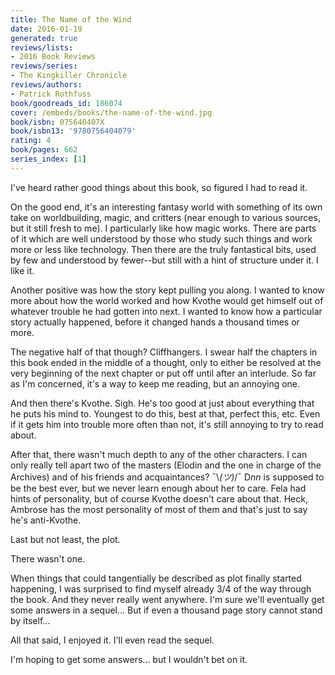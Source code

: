 ```yaml
---
title: The Name of the Wind
date: 2016-01-19
generated: true
reviews/lists:
- 2016 Book Reviews
reviews/series:
- The Kingkiller Chronicle
reviews/authors:
- Patrick Rothfuss
book/goodreads_id: 186074
cover: /embeds/books/the-name-of-the-wind.jpg
book/isbn: 075640407X
book/isbn13: '9780756404079'
rating: 4
book/pages: 662
series_index: [1]
---
```

I've heard rather good things about this book, so figured I had to read it.  

On the good end, it's an interesting fantasy world with something of its own take on worldbuilding, magic, and critters (near enough to various sources, but it still fresh to me). I particularly like how magic works. There are parts of it which are well understood by those who study such things and work more or less like technology. Then there are the truly fantastical bits, used by few and understood by fewer--but still with a hint of structure under it. I like it.  

<!--more-->

Another positive was how the story kept pulling you along. I wanted to know more about how the world worked and how Kvothe would get himself out of whatever trouble he had gotten into next. I wanted to know how a particular story actually happened, before it changed hands a thousand times or more.  

The negative half of that though? Cliffhangers. I swear half the chapters in this book ended in the middle of a thought, only to either be resolved at the very beginning of the next chapter or put off until after an interlude. So far as I'm concerned, it's a way to keep me reading, but an annoying one.  

And then there's Kvothe. Sigh. He's too good at just about everything that he puts his mind to. Youngest to do this, best at that, perfect this, etc. Even if it gets him into trouble more often than not, it's still annoying to try to read about.  

After that, there wasn't much depth to any of the other characters. I can only really tell apart two of the masters (Elodin and the one in charge of the Archives) and of his friends and acquaintances? ¯\\_(ツ)_/¯ D*nn* is supposed to be the best ever, but we never learn enough about her to care. Fela had hints of personality, but of course Kvothe doesn't care about that. Heck, Ambrose has the most personality of most of them and that's just to say he's anti-Kvothe.  

Last but not least, the plot.  

There wasn't one.  

When things that could tangentially be described as plot finally started happening, I was surprised to find myself already 3/4 of the way through the book. And they never really went anywhere. I'm sure we'll eventually get some answers in a sequel... But if even a thousand page story cannot stand by itself...  

All that said, I enjoyed it. I'll even read the sequel.  

I'm hoping to get some answers... but I wouldn't bet on it.